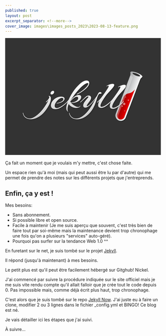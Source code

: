 ```yaml
---
published: true
layout: post
excerpt_separator: <!--more-->
cover_image: images\images_posts_2023\2023-08-13-feature.png
---
```


![Logo de Jekyll](../images/images_posts_2023/2023-08-13-feature.png)

Ça fait un moment que je voulais m'y mettre, c'est chose faite.

Un espace rien qu'à moi (mais qui peut aussi être lu par d'autre) qui me permet de prendre des notes sur les différents projets que j'entreprends.

<!--more-->

## Enfin, ça y est !

Mes besoins:
- Sans abonnement.
- Si possible libre et open source.
- Facile à maintenir (Je me suis aperçu que souvent, c'est très bien de faire tout par soi-même mais la maintenance devient trop chronophage une fois qu'on a plusieurs "services" auto-géré).
- Pourquoi pas surfer sur la tendance Web 1.0 ^^

En furetant sur le net, je suis tombé sur le projet [Jekyll](http://jekyllrb.com/).

Il répond (jusqu'à maintenant) à mes besoins.

Le petit plus est qu'il peut être facilement hébergé sur Gitghub! Nickel.

J'ai commencé par suivre la procédure indiquée sur le site officiel mais je me suis vite rendu compte qu'il allait falloir que je crée tout le code depuis 0. Pas impossible mais, comme déjà écrit plus haut, trop chronophage.

C'est alors que je suis tombé sur le repo [Jekyll Now](https://github.com/barryclark/jekyll-now/blob/master/_config.yml). J'ai juste eu à faire un clone, modifier 2 ou 3 lignes dans le fichier _config.yml et BINGO! Ce blog est né.

Je vais détailler ici les étapes que j'ai suivi.

À suivre...